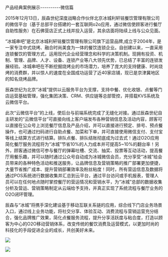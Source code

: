产品经典案例展示----------微信篇

2015年12月13日，辰森世纪深度战略合作伙伴北京冰城利轩铭餐饮管理有限公司的微信平台（基于总部平台搭建的一套互联网o2o应用，通过微信使顾客进行餐厅自助性服务）在石佛营店正式上线并投入运营，其余店面将陆续上线与公众见面。

“冰城串吧”是北京冰城利轩铭餐饮管理有限公司旗下运营品牌,成立于2004年，是一家专注中式烧烤、融合时尚美食为一体的餐饮连锁企业。自创建以来，一直采用连锁餐饮的管理方式，运用现代企业经营理念和科学的决策机制。现拥有投资、机制、管理、品牌、人才、设备、连锁产业等八大领先优势，已总结了丰富的连锁发展经验。冰城串吧在不断挖掘烧烤业的市场潜力，培养了庞大的支持健康、时尚烧烤的消费群，并以惊人的速度在全国成功运营了近40家店铺，现已是京津冀地区的知名烧烤品牌。

辰森世纪为北京“冰城”提供以云服务平台为支撑，支持中餐、优化收银、点餐等门店运营基础管理，强化集团决策、CRM、供应链等总部管控，并搭载KVS系统及云微信平台。

此次“云微信平台”的上线，使后台与前端系统完成了无缝化对接。通过辰森世纪自主研发的“云微信平台”可直接向线上客户端发布各种营销信息及活动内容，顾客可以直接在公众号上浏览餐厅信息及产品介绍，并可以直接进行预定、排号、预点餐操作，也可通过扫码进行自助点餐、加菜和下单，并可直接使用微信支付、支付宝等线上结算方式进行结算。排队点餐、排队结账彻底成为过去式！通过O2O应用简化餐厅服务流程将为“冰城”节省10%的人力成本并可提高5~10%的翻台率！另外，顾客通过微信可参与餐厅的弹幕吐槽、交流、抽奖、投票等互动活动，提高餐厅用餐乐趣，并可以随时通过公众号自动成为冰城微信会员，充分享受“冰城”给会员带来的各种特色活动和推送服务，让品牌信息及营销策略的推广部署更加便捷，大量节省推广成本、提升营销部署效率及粉丝粘度！同时，所有营运信息及数据将通过POS系统进行数据收集并汇总到云平台，通过平台访问或手机报表，管理人员可以在任何地点随时掌控餐厅的营运情况和营销水平，为“冰城”总部的数据收集分析及营运、营销策略制定从云端给予支持，并真正实现了系统流程与餐厅业务的O2O闭环管理。

辰森与“冰城”将携手深化建设基于移动互联关系链的应用，综合线下门店业务场景入口，通过线上业务功能，将社交分享、体验互动、消费流程与营销运营充分结合，强化品牌推广效果，简化点餐服务流程，提升分享活跃度与粘合度，打造以顾客为中心的O2O移动营销体系，改变传统的餐饮消费及运营模式，以更加时尚的科技化的手段促进企业的成长，共创美好未来。

![](http://choicesoft.com.cn/UploadFile/20151222112849457.jpg)

![](http://choicesoft.com.cn/UploadFile/2015122212453688.jpg)

